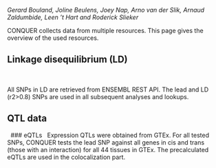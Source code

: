 *Gerard Bouland, Joline Beulens, Joey Nap, Arno van der Slik, Arnaud
Zaldumbide, Leen ’t Hart and Roderick Slieker*    

CONQUER collects data from multiple resources. This page gives the
overview of the used resources.    

Linkage disequilibrium (LD)
---------------------------

 

All SNPs in LD are retrieved from ENSEMBL REST API. The lead and LD
(r2&gt;0.8) SNPs are used in all subsequent analyses and lookups.    

QTL data
--------

  \#\#\# eQTLs   Expression QTLs were obtained from GTEx. For all tested
SNPs, CONQUER tests the lead SNP against all genes in cis and trans
(those with an interaction) for all 44 tissues in GTEx. The
precalculated eQTLs are used in the colocalization part.
